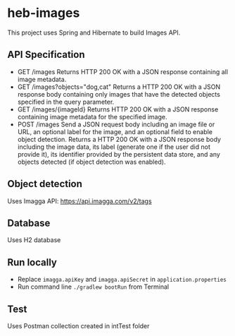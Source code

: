 # heb-images

This project uses Spring and Hibernate to build Images API.

## API Specification
 - GET /images
Returns HTTP 200 OK with a JSON response containing all image metadata.
 - GET /images?objects="dog,cat"
Returns a HTTP 200 OK with a JSON response body containing only images that have the detected objects specified in the query
parameter.
 - GET /images/{imageId}
Returns HTTP 200 OK with a JSON response containing image metadata for the specified image.
 - POST /images
Send a JSON request body including an image file or URL, an optional label for the image, and an optional field to enable object
detection.
Returns a HTTP 200 OK with a JSON response body including the image data, its label (generate one if the user did not provide it), its
identifier provided by the persistent data store, and any objects detected (if object detection was enabled).

## Object detection
Uses Imagga API: https://api.imagga.com/v2/tags

## Database
Uses H2 database

## Run locally
- Replace `imagga.apiKey` and `imagga.apiSecret` in `application.properties`
- Run command line `./gradlew bootRun` from Terminal

## Test
Uses Postman collection created in intTest folder
